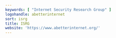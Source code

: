 ```yaml
---
keywords: [ "Internet Security Research Group" ]
logohandle: abetterinternet
sort: isrg
title: ISRG
website: 'https://www.abetterinternet.org/'
---
```


